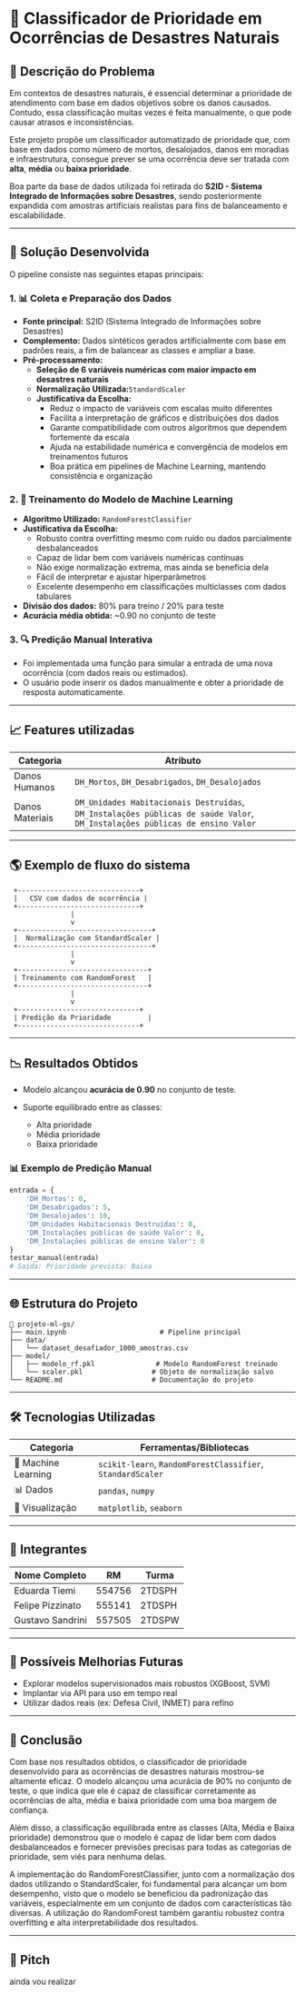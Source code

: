 # 🚨 Classificador de Prioridade em Ocorrências de Desastres Naturais

## 📌 Descrição do Problema

Em contextos de desastres naturais, é essencial determinar a prioridade de atendimento com base em dados objetivos sobre os danos causados. Contudo, essa classificação muitas vezes é feita manualmente, o que pode causar atrasos e inconsistências.

Este projeto propõe um classificador automatizado de prioridade que, com base em dados como número de mortos, desalojados, danos em moradias e infraestrutura, consegue prever se uma ocorrência deve ser tratada com **alta**, **média** ou **baixa prioridade**.

Boa parte da base de dados utilizada foi retirada do **S2ID - Sistema Integrado de Informações sobre Desastres**, sendo posteriormente expandida com amostras artificiais realistas para fins de balanceamento e escalabilidade.

---

## 🧐 Solução Desenvolvida

O pipeline consiste nas seguintes etapas principais:

### 1. 📊 Coleta e Preparação dos Dados

- **Fonte principal:** S2ID (Sistema Integrado de Informações sobre Desastres)
- **Complemento:** Dados sintéticos gerados artificialmente com base em padrões reais, a fim de balancear as classes e ampliar a base.
- **Pré-processamento:**
  - **Seleção de 6 variáveis numéricas com maior impacto em desastres naturais**
  - **Normalização Utilizada:**`StandardScaler`
  - **Justificativa da Escolha:**
    - Reduz o impacto de variáveis com escalas muito diferentes
    - Facilita a interpretação de gráficos e distribuições dos dados
    - Garante compatibilidade com outros algoritmos que dependem fortemente da escala
    - Ajuda na estabilidade numérica e convergência de modelos em treinamentos futuros
    - Boa prática em pipelines de Machine Learning, mantendo consistência e organização

### 2. 🌲 Treinamento do Modelo de Machine Learning

- **Algoritmo Utilizado:** `RandomForestClassifier` 
- **Justificativa da Escolha:**
  - Robusto contra overfitting mesmo com ruído ou dados parcialmente desbalanceados
  - Capaz de lidar bem com variáveis numéricas contínuas
  - Não exige normalização extrema, mas ainda se beneficia dela
  - Fácil de interpretar e ajustar hiperparâmetros
  - Excelente desempenho em classificações multiclasses com dados tabulares
- **Divisão dos dados:** 80% para treino / 20% para teste
- **Acurácia média obtida:** ~0.90 no conjunto de teste

### 3. 🔍 Predição Manual Interativa

- Foi implementada uma função para simular a entrada de uma nova ocorrência (com dados reais ou estimados).
- O usuário pode inserir os dados manualmente e obter a prioridade de resposta automaticamente.

---

## 📈 Features utilizadas

| Categoria       | Atributo                                                                                                                    |
| --------------- | --------------------------------------------------------------------------------------------------------------------------- |
| Danos Humanos   | `DH_Mortos`, `DH_Desabrigados`, `DH_Desalojados`                                                                            |
| Danos Materiais | `DM_Unidades Habitacionais Destruídas`, `DM_Instalações públicas de saúde Valor`, `DM_Instalações públicas de ensino Valor` |

---

## 🌎 Exemplo de fluxo do sistema

```
 +------------------------------+
 |   CSV com dados de ocorrência |
 +------------------------------+
               |
               v
 +---------------------------------+
 |  Normalização com StandardScaler |
 +---------------------------------+
               |
               v
 +--------------------------------+
 | Treinamento com RandomForest   |
 +--------------------------------+
               |
               v
 +------------------------------+
 | Predição da Prioridade         |
 +------------------------------+
```

---

## 📉 Resultados Obtidos

* Modelo alcançou **acurácia de 0.90** no conjunto de teste.
* Suporte equilibrado entre as classes:

  * Alta prioridade
  * Média prioridade
  * Baixa prioridade

### 📊 Exemplo de Predição Manual

```python
entrada = {
    'DH_Mortos': 0,
    'DH_Desabrigados': 5,
    'DH_Desalojados': 10,
    'DM_Unidades Habitacionais Destruídas': 0,
    'DM_Instalações públicas de saúde Valor': 0,
    'DM_Instalações públicas de ensino Valor': 0
}
testar_manual(entrada)
# Saída: Prioridade prevista: Baixa
```

---

## 🌐 Estrutura do Projeto

```
📁 projeto-ml-gs/
├── main.ipynb                       # Pipeline principal
├── data/
│   └── dataset_desafiador_1000_amostras.csv
├── model/
│   ├── modelo_rf.pkl               # Modelo RandomForest treinado
│   └── scaler.pkl                 # Objeto de normalização salvo
└── README.md                      # Documentação do projeto
```

---

## 🛠️ Tecnologias Utilizadas

| Categoria           | Ferramentas/Bibliotecas                  |
| ------------------- | ---------------------------------------- |
| 🤖 Machine Learning | `scikit-learn`, `RandomForestClassifier`, `StandardScaler` |
| 📊 Dados            | `pandas`, `numpy`                        |
| 🎨 Visualização     | `matplotlib`, `seaborn`                  |

---

## 👥 Integrantes

| Nome Completo    | RM     | Turma  |
| ---------------- | ------ | ------ |
| Eduarda Tiemi    | 554756 | 2TDSPH |
| Felipe Pizzinato | 555141 | 2TDSPH |
| Gustavo Sandrini | 557505 | 2TDSPW |

---

## 🤔 Possíveis Melhorias Futuras

* Explorar modelos supervisionados mais robustos (XGBoost, SVM)
* Implantar via API para uso em tempo real
* Utilizar dados reais (ex: Defesa Civil, INMET) para refino

---

## 📝 Conclusão

Com base nos resultados obtidos, o classificador de prioridade desenvolvido para as ocorrências de desastres naturais mostrou-se altamente eficaz. O modelo alcançou uma acurácia de 90% no conjunto de teste, o que indica que ele é capaz de classificar corretamente as ocorrências de alta, média e baixa prioridade com uma boa margem de confiança.

Além disso, a classificação equilibrada entre as classes (Alta, Média e Baixa prioridade) demonstrou que o modelo é capaz de lidar bem com dados desbalanceados e fornecer previsões precisas para todas as categorias de prioridade, sem viés para nenhuma delas.

A implementação do RandomForestClassifier, junto com a normalização dos dados utilizando o StandardScaler, foi fundamental para alcançar um bom desempenho, visto que o modelo se beneficiou da padronização das variáveis, especialmente em um conjunto de dados com características tão diversas. A utilização do RandomForest também garantiu robustez contra overfitting e alta interpretabilidade dos resultados.

---

## 📍 Pitch 

ainda vou realizar
